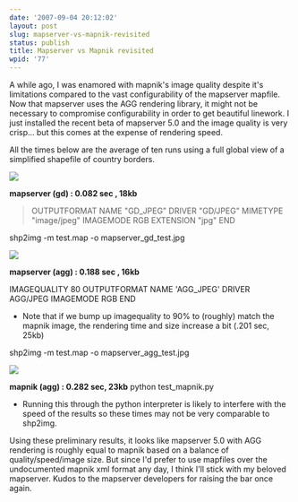 ```yaml
---
date: '2007-09-04 20:12:02'
layout: post
slug: mapserver-vs-mapnik-revisited
status: publish
title: Mapserver vs Mapnik revisited
wpid: '77'
---
```


A while ago, I was enamored with mapnik's image quality despite it's limitations compared to the vast configurability of the mapserver mapfile. Now that mapserver uses the AGG rendering library,  it might not be necessary to compromise configurability in order to get beautiful linework. I just installed the recent beta of mapserver 5.0 and the image quality is very crisp... but this comes at the expense of rendering speed.

All the times below are the average of ten runs using a full global view of a simplified shapefile of country borders. 








![](/img/mapserver_gd_test.jpg)



**mapserver (gd) : 0.082 sec , 18kb**


> OUTPUTFORMAT
  NAME "GD_JPEG"
  DRIVER "GD/JPEG"
  MIMETYPE "image/jpeg"
  IMAGEMODE RGB
  EXTENSION "jpg"
END


shp2img -m test.map -o mapserver_gd_test.jpg








![](/img/mapserver_agg_test.jpg)



**mapserver (agg) : 0.188 sec , 16kb**


> 
IMAGEQUALITY 80 
OUTPUTFORMAT
  NAME 'AGG_JPEG'
  DRIVER AGG/JPEG
  IMAGEMODE RGB
END


* Note that if we bump up imagequality to 90% to (roughly) match the mapnik image, the rendering time and size increase a bit (.201 sec, 25kb)

shp2img -m test.map -o mapserver_agg_test.jpg









![](/img/mapnik_output.jpg)



**mapnik (agg) : 0.282 sec, 23kb**
python test_mapnik.py

* Running this through the python interpreter is likely to interfere with the speed of the results so these times may not be very comparable to shp2img.





Using these preliminary results, it looks like mapserver 5.0 with AGG rendering is roughly equal to mapnik based on a balance of quality/speed/image size. But since I'd prefer to use mapfiles over the undocumented mapnik xml format any day, I think I'll stick with my beloved mapserver. Kudos to the mapserver developers for raising the bar once again.
